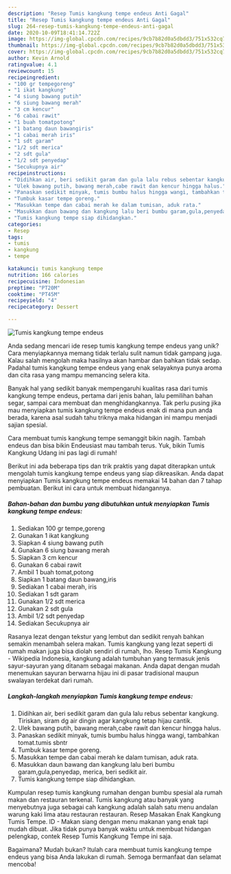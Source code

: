 ```yaml
---
description: "Resep Tumis kangkung tempe endeus Anti Gagal"
title: "Resep Tumis kangkung tempe endeus Anti Gagal"
slug: 264-resep-tumis-kangkung-tempe-endeus-anti-gagal
date: 2020-10-09T18:41:14.722Z
image: https://img-global.cpcdn.com/recipes/9cb7b82d0a5dbdd3/751x532cq70/tumis-kangkung-tempe-endeus-foto-resep-utama.jpg
thumbnail: https://img-global.cpcdn.com/recipes/9cb7b82d0a5dbdd3/751x532cq70/tumis-kangkung-tempe-endeus-foto-resep-utama.jpg
cover: https://img-global.cpcdn.com/recipes/9cb7b82d0a5dbdd3/751x532cq70/tumis-kangkung-tempe-endeus-foto-resep-utama.jpg
author: Kevin Arnold
ratingvalue: 4.1
reviewcount: 15
recipeingredient:
- "100 gr tempegoreng"
- "1 ikat kangkung"
- "4 siung bawang putih"
- "6 siung bawang merah"
- "3 cm kencur"
- "6 cabai rawit"
- "1 buah tomatpotong"
- "1 batang daun bawangiris"
- "1 cabai merah iris"
- "1 sdt garam"
- "1/2 sdt merica"
- "2 sdt gula"
- "1/2 sdt penyedap"
- "Secukupnya air"
recipeinstructions:
- "Didihkan air, beri sedikit garam dan gula lalu rebus sebentar kangkung. Tiriskan, siram dg air dingin agar kangkung tetap hijau cantik."
- "Ulek bawang putih, bawang merah,cabe rawit dan kencur hingga halus."
- "Panaskan sedikit minyak, tumis bumbu halus hingga wangi, tambahkan tomat.tumis sbntr"
- "Tumbuk kasar tempe goreng."
- "Masukkan tempe dan cabai merah ke dalam tumisan, aduk rata."
- "Masukkan daun bawang dan kangkung lalu beri bumbu garam,gula,penyedap, merica, beri sedikit air."
- "Tumis kangkung tempe siap dihidangkan."
categories:
- Resep
tags:
- tumis
- kangkung
- tempe

katakunci: tumis kangkung tempe 
nutrition: 166 calories
recipecuisine: Indonesian
preptime: "PT20M"
cooktime: "PT45M"
recipeyield: "4"
recipecategory: Dessert

---
```



![Tumis kangkung tempe endeus](https://img-global.cpcdn.com/recipes/9cb7b82d0a5dbdd3/751x532cq70/tumis-kangkung-tempe-endeus-foto-resep-utama.jpg)

Anda sedang mencari ide resep tumis kangkung tempe endeus yang unik? Cara menyiapkannya memang tidak terlalu sulit namun tidak gampang juga. Kalau salah mengolah maka hasilnya akan hambar dan bahkan tidak sedap. Padahal tumis kangkung tempe endeus yang enak selayaknya punya aroma dan cita rasa yang mampu memancing selera kita.

Banyak hal yang sedikit banyak mempengaruhi kualitas rasa dari tumis kangkung tempe endeus, pertama dari jenis bahan, lalu pemilihan bahan segar, sampai cara membuat dan menghidangkannya. Tak perlu pusing jika mau menyiapkan tumis kangkung tempe endeus enak di mana pun anda berada, karena asal sudah tahu triknya maka hidangan ini mampu menjadi sajian spesial.

Cara membuat tumis kangkung tempe semanggit bikin nagih. Tambah endeus dan bisa bikin Endeusiast mau tambah terus. Yuk, bikin Tumis Kangkung Udang ini pas lagi di rumah!


Berikut ini ada beberapa tips dan trik praktis yang dapat diterapkan untuk mengolah tumis kangkung tempe endeus yang siap dikreasikan. Anda dapat menyiapkan Tumis kangkung tempe endeus memakai 14 bahan dan 7 tahap pembuatan. Berikut ini cara untuk membuat hidangannya.

<!--inarticleads1-->

##### Bahan-bahan dan bumbu yang dibutuhkan untuk menyiapkan Tumis kangkung tempe endeus:

1. Sediakan 100 gr tempe,goreng
1. Gunakan 1 ikat kangkung
1. Siapkan 4 siung bawang putih
1. Gunakan 6 siung bawang merah
1. Siapkan 3 cm kencur
1. Gunakan 6 cabai rawit
1. Ambil 1 buah tomat,potong
1. Siapkan 1 batang daun bawang,iris
1. Sediakan 1 cabai merah, iris
1. Sediakan 1 sdt garam
1. Gunakan 1/2 sdt merica
1. Gunakan 2 sdt gula
1. Ambil 1/2 sdt penyedap
1. Sediakan Secukupnya air


Rasanya lezat dengan tekstur yang lembut dan sedikit renyah bahkan semakin menambah selera makan. Tumis kangkung yang lezat seperti di rumah makan juga bisa diolah sendiri di rumah, lho. Resep Tumis Kangkung - Wikipedia Indonesia, kangkung adalah tumbuhan yang termasuk jenis sayur-sayuran yang ditanam sebagai makanan. Anda dapat dengan mudah menemukan sayuran berwarna hijau ini di pasar tradisional maupun swalayan terdekat dari rumah. 

<!--inarticleads2-->

##### Langkah-langkah menyiapkan Tumis kangkung tempe endeus:

1. Didihkan air, beri sedikit garam dan gula lalu rebus sebentar kangkung. Tiriskan, siram dg air dingin agar kangkung tetap hijau cantik.
1. Ulek bawang putih, bawang merah,cabe rawit dan kencur hingga halus.
1. Panaskan sedikit minyak, tumis bumbu halus hingga wangi, tambahkan tomat.tumis sbntr
1. Tumbuk kasar tempe goreng.
1. Masukkan tempe dan cabai merah ke dalam tumisan, aduk rata.
1. Masukkan daun bawang dan kangkung lalu beri bumbu garam,gula,penyedap, merica, beri sedikit air.
1. Tumis kangkung tempe siap dihidangkan.


Kumpulan resep tumis kangkung rumahan dengan bumbu spesial ala rumah makan dan restauran terkenal. Tumis kangkung atau banyak yang menyebutnya juga sebagai cah kangkung adalah salah satu menu andalan warung kaki lima atau restauran restauran. Resep Masakan Enak Kangkung Tumis Tempe. ID - Makan siang dengan menu makanan yang enak tapi mudah dibuat. Jika tidak punya banyak waktu untuk membuat hidangan pelengkap, contek Resep Tumis Kangkung Tempe ini saja. 

Bagaimana? Mudah bukan? Itulah cara membuat tumis kangkung tempe endeus yang bisa Anda lakukan di rumah. Semoga bermanfaat dan selamat mencoba!
